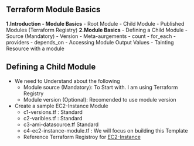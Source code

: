 ## Terraform Module Basics
**1.Introduction - Module Basics**
    - Root Module
    - Child Module
    - Published Modules (Terraform Registry)
**2.Module Basics**
    - Defining a Child Module
        - Source (Mandatory)
        - Version
        - Meta-aurgements 
            - count 
            - for_each
            - providers
            - depends_on
        - Accessing Module Output Values
        - Tainting Resource with a module
## Defining a Child Module 
- We need to Understand about the following
    - Module source (Mandatory): To Start with. I am using Terraform Registry
    - Module version (Optional): Recomended to use module version
- Create a sample EC2-Instance Module
    - c1-versions.tf : Standard
    - c2-varibles.tf : Standard
    - c3-ami-datasource.tf Standard
    - c4-ec2-instance-module.tf : We will focus on building this Template
    - Reference Terraform Registroy for [EC2-Instance](https://registry.terraform.io/modules/terraform-aws-modules/ec2-instance/aws/latest)